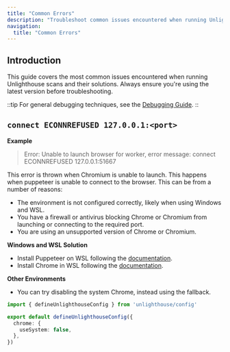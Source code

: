 ```yaml
---
title: "Common Errors"
description: "Troubleshoot common issues encountered when running Unlighthouse scans, including browser connection and environment problems."
navigation:
  title: "Common Errors"
---
```


## Introduction

This guide covers the most common issues encountered when running Unlighthouse scans and their solutions. Always ensure you're using the latest version before troubleshooting.

::tip
For general debugging techniques, see the [Debugging Guide](/guide/guides/debugging).
::

## `connect ECONNREFUSED 127.0.0.1:<port>`

**Example**

> Error: Unable to launch browser for worker, error message: connect ECONNREFUSED 127.0.0.1:51667

This error is thrown when Chromium is unable to launch. This happens when puppeteer is unable to connect to the browser.
This can be from a number of reasons:

- The environment is not configured correctly, likely when using Windows and WSL.
- You have a firewall or antivirus blocking Chrome or Chromium from launching or connecting to the required port.
- You are using an unsupported version of Chrome or Chromium.

**Windows and WSL Solution**

- Install Puppeteer on WSL following the [documentation](https://pptr.dev/troubleshooting#running-puppeteer-on-wsl-windows-subsystem-for-linux).
- Install Chrome in WSL following the [documentation](https://learn.microsoft.com/en-us/windows/wsl/tutorials/gui-apps#install-google-chrome-for-linux).

**Other Environments**

- You can try disabling the system Chrome, instead using the fallback.

```ts
import { defineUnlighthouseConfig } from 'unlighthouse/config'

export default defineUnlighthouseConfig({
  chrome: {
    useSystem: false,
  },
})
```
